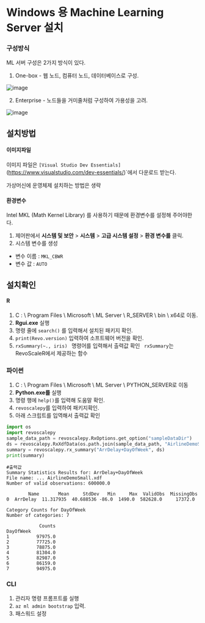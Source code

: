 # Windows 용 Machine Learning Server 설치

### 구성방식

ML 서버 구성은 2가지 방식이 있다.

1. One-box - 웹 노드, 컴퓨터 노드, 데이터베이스로 구성.

![image](https://user-images.githubusercontent.com/46669509/54591188-11152580-4a6d-11e9-8c4e-275f54233f20.png)

2. Enterprise -  노드들을 거미줄처럼 구성하여 가용성을 고려.

![image](https://user-images.githubusercontent.com/46669509/54591172-06f32700-4a6d-11e9-9352-7c5fe53dab96.png)





## 설치방법

#### 이미지파일

이미지 파일은 `[Visual Studio Dev Essentials]`(https://www.visualstudio.com/dev-essentials/)`에서 다운로드 받는다.

가상머신에 운영체제 설치하는 방법은 생략



#### 환경변수

Intel MKL (Math Kernel Library) 를 사용하기 때문에 환경변수를 설정해 주어야한다.

1. 제어판에서 **시스템 및 보안** > **시스템** > **고급 시스템 설정** > **환경 변수를** 클릭.
2. 시스템 변수를 생성

- 변수 이름 :  `MKL_CBWR`
- 변수 값 : `AUTO`



## 설치확인

#### R

1. C : \ Program Files \ Microsoft \ ML Server \ R_SERVER \ bin \ x64로 이동.
2.  **Rgui.exe** 실행
3. 명령 줄에 `search()` 를 입력해서 설치된 패키지 확인.
4. `print(Revo.version)` 입력하여 소프트웨어 버전을 확인.
5. `rxSummary(~., iris) `   명령어를 입력해서 출력값 확인 ` rxSummary`는 RevoScaleR에서 제공하는 함수



### **파이썬**

1. C : \ Program Files \ Microsoft \ ML Server \ PYTHON_SERVER로 이동
2. **Python.exe를** 실행
3. 명령 행에 `help()`를 입력해 도움말 확인.
4. `revoscalepy`를 입력하여 패키지확인.
5. 아래 스크립트를 입역해서 출력값 확인

```python
import os
import revoscalepy 
sample_data_path = revoscalepy.RxOptions.get_option("sampleDataDir")
ds = revoscalepy.RxXdfData(os.path.join(sample_data_path, "AirlineDemoSmall.xdf"))
summary = revoscalepy.rx_summary("ArrDelay+DayOfWeek", ds)  
print(summary)
```

```
#출력값
Summary Statistics Results for: ArrDelay+DayOfWeek
File name: ... AirlineDemoSmall.xdf
Number of valid observations: 600000.0

        Name       Mean     StdDev   Min     Max  ValidObs  MissingObs
0  ArrDelay  11.317935  40.688536 -86.0  1490.0  582628.0     17372.0

Category Counts for DayOfWeek
Number of categories: 7

            Counts
DayOfWeek         
1          97975.0
2          77725.0
3          78875.0
4          81304.0
5          82987.0
6          86159.0
7          94975.0
```



### CLI

1. 관리자 명령 프롬프트를 실행
2. `az ml admin bootstrap` 입력.
3. 패스워드 설정






